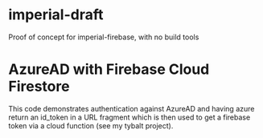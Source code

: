 # imperial-draft

Proof of concept for imperial-firebase, with no build tools

# AzureAD with Firebase Cloud Firestore

This code demonstrates authentication against AzureAD and having azure return an id_token in a URL fragment which is then used to get a firebase token via a cloud function (see my tybalt project).